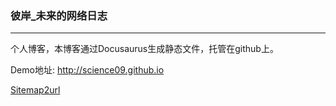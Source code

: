 
### 彼岸_未来的网络日志
-----

个人博客，本博客通过Docusaurus生成静态文件，托管在github上。

Demo地址: http://science09.github.io

[Sitemap2url](https://tooltt.com/sitemap2url/)
